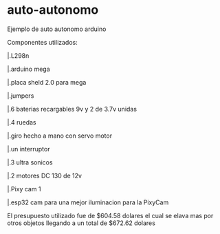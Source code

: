 # auto-autonomo
Ejemplo de auto autonomo arduino

Componentes utilizados:

|.L298n

|.arduino mega

|.placa sheld 2.0 para mega

|.jumpers

|.6 baterias recargables 9v y 2 de 3.7v unidas

|.4 ruedas

|.giro hecho a mano con servo motor

|.un interruptor

|.3 ultra sonicos

|.2 motores DC 130 de 12v

|.Pixy cam 1 

|.esp32 cam para una mejor iluminacion para la PixyCam

El presupuesto utilizado fue de  $604.58 dolares el cual se elava mas por otros objetos llegando a un total de $672.62 dolares
